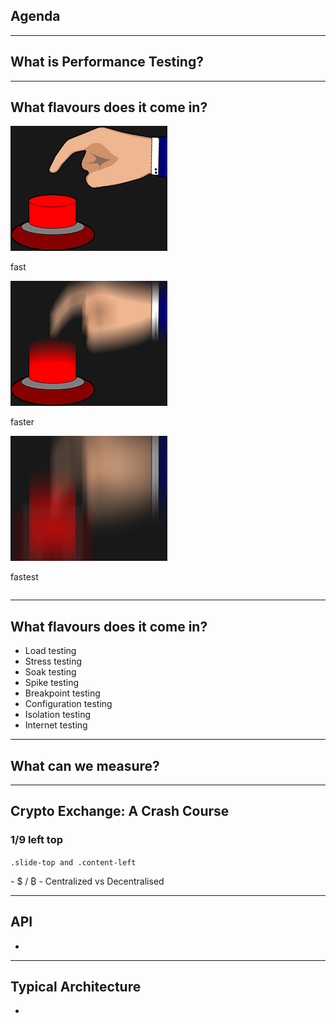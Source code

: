 ## Agenda

<!-- contents -->

---
<!-- sectionTitle: Quick Overview of Performance Testing -->
## What is Performance Testing?

--- 
## What flavours does it come in?

<div class="grid">
  <div class="column">
    <img src="../static/gif/little-load.gif" alt="slow button bash"/>
    <p>fast</p>
  </div>
  <div class="column">
    <img src="../static/gif/more-load.gif" alt="faster button bash"/>
    <p>faster</p>
  </div>
  <div class="column">
    <img src="../static/gif/max-load.gif" alt="fastest button bash"/>
    <p>fastest</p>
  </div>
</div>

--- 
## What flavours does it come in?

- Load testing
- Stress testing
- Soak testing
- Spike testing
- Breakpoint testing
- Configuration testing
- Isolation testing
- Internet testing

---
<!-- classes: fullscreen-bg performance-testing -->
<!-- note
- Majority (90%) of the time people measure response time and throughput
-->
## What can we measure?

---
<!-- sectionTitle: Crash course on exchanges -->
<!-- note
- An trading exchange as the name implies is where people exchange one thing for another
- It can be fiat money, physical commodity and in our case crypto-currencies
- Most exchanges are centralized meaning the exchange creates wallets on your behave and safeguards your money
- 
-->
## Crypto Exchange: A Crash Course

<div class="content-left">
  <h3>1/9 left top</h3>
  <p><code>.slide-top and .content-left</code></p>
</div>
- $ / ₿
- Centralized vs Decentralised

---
## API
-

--- 
## Typical Architecture
- 

